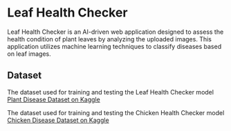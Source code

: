 # Leaf Health Checker

Leaf Health Checker is an AI-driven web application designed to assess the health condition of plant leaves by analyzing the uploaded images. This application utilizes machine learning techniques to classify diseases based on leaf images.
## Dataset

The dataset used for training and testing the Leaf Health Checker model [Plant Disease Dataset on Kaggle](https://www.kaggle.com/datasets/vasanthkumar14/plant-disease)

The dataset used for training and testing the Chicken Health Checker model [Chicken Disease Dataset on Kaggle](https://www.kaggle.com/datasets/sadmansakibmahi/chicken-diseases-classification-and-treatment/data)

